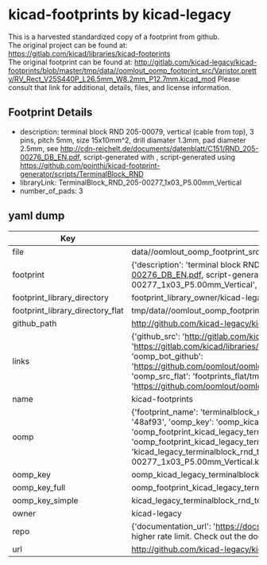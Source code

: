 # kicad-footprints by kicad-legacy  
This is a harvested standardized copy of a footprint from github.  
The original project can be found at:  
https://gitlab.com/kicad/libraries/kicad-footprints  
The original footprint can be found at:
http://gitlab.com/kicad-legacy/kicad-footprints/blob/master/tmp/data//oomlout_oomp_footprint_src/Varistor.pretty/RV_Rect_V25S440P_L26.5mm_W8.2mm_P12.7mm.kicad_mod
Please consult that link for additional, details, files, and license information.  
## Footprint Details
* description: terminal block RND 205-00079, vertical (cable from top), 3 pins, pitch 5mm, size 15x10mm^2, drill diamater 1.3mm, pad diameter 2.5mm, see http://cdn-reichelt.de/documents/datenblatt/C151/RND_205-00276_DB_EN.pdf, script-generated with , script-generated using https://github.com/pointhi/kicad-footprint-generator/scripts/TerminalBlock_RND  
* libraryLink: TerminalBlock_RND_205-00277_1x03_P5.00mm_Vertical  
* number_of_pads: 3  
## yaml dump  
| Key | Value |  
| --- | --- |  
| file | data//oomlout_oomp_footprint_src/kicad-footprints/TerminalBlock_RND.pretty/TerminalBlock_RND_205-00277_1x03_P5.00mm_Vertical.kicad_mod |  
| footprint | {'description': 'terminal block RND 205-00079, vertical (cable from top), 3 pins, pitch 5mm, size 15x10mm^2, drill diamater 1.3mm, pad diameter 2.5mm, see http://cdn-reichelt.de/documents/datenblatt/C151/RND_205-00276_DB_EN.pdf, script-generated with , script-generated using https://github.com/pointhi/kicad-footprint-generator/scripts/TerminalBlock_RND', 'libraryLink': 'TerminalBlock_RND_205-00277_1x03_P5.00mm_Vertical', 'number_of_pads': 3} |  
| footprint_library_directory | footprint_library_owner/kicad-legacy_kicad-footprints |  
| footprint_library_directory_flat | tmp/data//oomlout_oomp_footprint_src/footprints_flat/kicad_legacy_terminalblock_rnd_terminalblock_rnd_205_00277_1x03_p5_00mm_vertical/working |  
| github_path | http://github.com/kicad-legacy/kicad-footprints/blob/master/tmp/data//oomlout_oomp_footprint_src/TerminalBlock_RND.pretty/TerminalBlock_RND_205-00277_1x03_P5.00mm_Vertical.kicad_mod |  
| links | {'github_src': 'http://gitlab.com/kicad-legacy/kicad-footprints/blob/master/tmp/data//oomlout_oomp_footprint_src/Varistor.pretty/RV_Rect_V25S440P_L26.5mm_W8.2mm_P12.7mm.kicad_mod', 'github_src_repo': 'https://gitlab.com/kicad/libraries/kicad-footprints', 'oomp_bot': 'tmp/data//oomlout_oomp_footprint_src/footprints/kicad_legacy_terminalblock_rnd_terminalblock_rnd_205_00277_1x03_p5_00mm_vertical/working', 'oomp_bot_github': 'https://github.com/oomlout/oomlout_oomp_footprint_bot/tree/main/tmp/data//oomlout_oomp_footprint_src/footprints/kicad_legacy_terminalblock_rnd_terminalblock_rnd_205_00277_1x03_p5_00mm_vertical/working', 'oomp_src_flat': 'footprints_flat/tmp/data//oomlout_oomp_footprint_src/footprints_flat/kicad_legacy_terminalblock_rnd_terminalblock_rnd_205_00277_1x03_p5_00mm_vertical/working', 'oomp_src_flat_github': 'https://github.com/oomlout/oomlout_oomp_footprint_src/tree/main/tmp/data//oomlout_oomp_footprint_src/footprints_flat/kicad_legacy_terminalblock_rnd_terminalblock_rnd_205_00277_1x03_p5_00mm_vertical/working'} |  
| name | kicad-footprints |  
| oomp | {'footprint_name': 'terminalblock_rnd_205_00277_1x03_p5_00mm_vertical', 'library_name': 'terminalblock_rnd', 'md5': '48af9317bfd3f0aae6cddf1c02f9f90b', 'md5_10': '48af9317bf', 'md5_5': '48af9', 'md5_6': '48af93', 'oomp_key': 'oomp_kicad_legacy_terminalblock_rnd_terminalblock_rnd_205_00277_1x03_p5_00mm_vertical', 'oomp_key_extra': 'oomp_footprint_kicad_legacy_terminalblock_rnd_terminalblock_rnd_205_00277_1x03_p5_00mm_vertical', 'oomp_key_full': 'oomp_footprint_kicad_legacy_terminalblock_rnd_terminalblock_rnd_205_00277_1x03_p5_00mm_vertical_48af93', 'oomp_key_simple': 'kicad_legacy_terminalblock_rnd_terminalblock_rnd_205_00277_1x03_p5_00mm_vertical', 'original_filename': 'data//oomlout_oomp_footprint_src/kicad-footprints/TerminalBlock_RND.pretty/TerminalBlock_RND_205-00277_1x03_P5.00mm_Vertical.kicad_mod', 'owner_name': 'kicad_legacy'} |  
| oomp_key | oomp_kicad_legacy_terminalblock_rnd_terminalblock_rnd_205_00277_1x03_p5_00mm_vertical |  
| oomp_key_full | oomp_footprint_kicad_legacy_terminalblock_rnd_terminalblock_rnd_205_00277_1x03_p5_00mm_vertical |  
| oomp_key_simple | kicad_legacy_terminalblock_rnd_terminalblock_rnd_205_00277_1x03_p5_00mm_vertical |  
| owner | kicad-legacy |  
| repo | {'documentation_url': 'https://docs.github.com/rest/overview/resources-in-the-rest-api#rate-limiting', 'message': "API rate limit exceeded for 84.66.142.224. (But here's the good news: Authenticated requests get a higher rate limit. Check out the documentation for more details.)"} |  
| url | http://github.com/kicad-legacy/kicad-footprints |  

